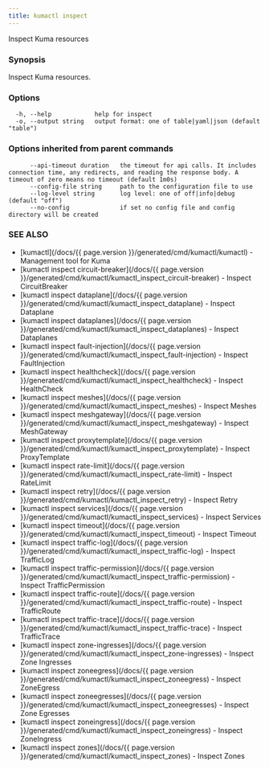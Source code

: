 ```yaml
---
title: kumactl inspect
---
```


Inspect Kuma resources

### Synopsis

Inspect Kuma resources.

### Options

```
  -h, --help            help for inspect
  -o, --output string   output format: one of table|yaml|json (default "table")
```

### Options inherited from parent commands

```
      --api-timeout duration   the timeout for api calls. It includes connection time, any redirects, and reading the response body. A timeout of zero means no timeout (default 1m0s)
      --config-file string     path to the configuration file to use
      --log-level string       log level: one of off|info|debug (default "off")
      --no-config              if set no config file and config directory will be created
```

### SEE ALSO

* [kumactl](/docs/{{ page.version }}/generated/cmd/kumactl/kumactl)	 - Management tool for Kuma
* [kumactl inspect circuit-breaker](/docs/{{ page.version }}/generated/cmd/kumactl/kumactl_inspect_circuit-breaker)	 - Inspect CircuitBreaker
* [kumactl inspect dataplane](/docs/{{ page.version }}/generated/cmd/kumactl/kumactl_inspect_dataplane)	 - Inspect Dataplane
* [kumactl inspect dataplanes](/docs/{{ page.version }}/generated/cmd/kumactl/kumactl_inspect_dataplanes)	 - Inspect Dataplanes
* [kumactl inspect fault-injection](/docs/{{ page.version }}/generated/cmd/kumactl/kumactl_inspect_fault-injection)	 - Inspect FaultInjection
* [kumactl inspect healthcheck](/docs/{{ page.version }}/generated/cmd/kumactl/kumactl_inspect_healthcheck)	 - Inspect HealthCheck
* [kumactl inspect meshes](/docs/{{ page.version }}/generated/cmd/kumactl/kumactl_inspect_meshes)	 - Inspect Meshes
* [kumactl inspect meshgateway](/docs/{{ page.version }}/generated/cmd/kumactl/kumactl_inspect_meshgateway)	 - Inspect MeshGateway
* [kumactl inspect proxytemplate](/docs/{{ page.version }}/generated/cmd/kumactl/kumactl_inspect_proxytemplate)	 - Inspect ProxyTemplate
* [kumactl inspect rate-limit](/docs/{{ page.version }}/generated/cmd/kumactl/kumactl_inspect_rate-limit)	 - Inspect RateLimit
* [kumactl inspect retry](/docs/{{ page.version }}/generated/cmd/kumactl/kumactl_inspect_retry)	 - Inspect Retry
* [kumactl inspect services](/docs/{{ page.version }}/generated/cmd/kumactl/kumactl_inspect_services)	 - Inspect Services
* [kumactl inspect timeout](/docs/{{ page.version }}/generated/cmd/kumactl/kumactl_inspect_timeout)	 - Inspect Timeout
* [kumactl inspect traffic-log](/docs/{{ page.version }}/generated/cmd/kumactl/kumactl_inspect_traffic-log)	 - Inspect TrafficLog
* [kumactl inspect traffic-permission](/docs/{{ page.version }}/generated/cmd/kumactl/kumactl_inspect_traffic-permission)	 - Inspect TrafficPermission
* [kumactl inspect traffic-route](/docs/{{ page.version }}/generated/cmd/kumactl/kumactl_inspect_traffic-route)	 - Inspect TrafficRoute
* [kumactl inspect traffic-trace](/docs/{{ page.version }}/generated/cmd/kumactl/kumactl_inspect_traffic-trace)	 - Inspect TrafficTrace
* [kumactl inspect zone-ingresses](/docs/{{ page.version }}/generated/cmd/kumactl/kumactl_inspect_zone-ingresses)	 - Inspect Zone Ingresses
* [kumactl inspect zoneegress](/docs/{{ page.version }}/generated/cmd/kumactl/kumactl_inspect_zoneegress)	 - Inspect ZoneEgress
* [kumactl inspect zoneegresses](/docs/{{ page.version }}/generated/cmd/kumactl/kumactl_inspect_zoneegresses)	 - Inspect Zone Egresses
* [kumactl inspect zoneingress](/docs/{{ page.version }}/generated/cmd/kumactl/kumactl_inspect_zoneingress)	 - Inspect ZoneIngress
* [kumactl inspect zones](/docs/{{ page.version }}/generated/cmd/kumactl/kumactl_inspect_zones)	 - Inspect Zones


